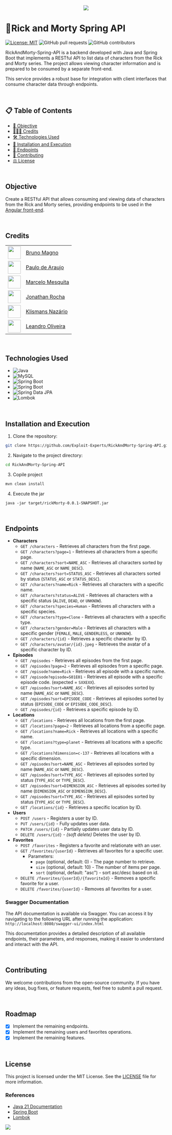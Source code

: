 <div align="center" text-align="center">
    <img src="https://capsule-render.vercel.app/api?type=waving&height=200&color=gradient&text=RickAndMorty%20API&reversal=false">
</div>



# 🚀Rick and Morty Spring API
[![License: MIT](https://img.shields.io/badge/License-MIT-yellow.svg)](LICENSE)
![GitHub pull requests](https://img.shields.io/github/issues-pr/Exploit-Experts/RickAndMorty-Spring-API)
![GitHub contributors](https://img.shields.io/github/contributors/Exploit-Experts/RickAndMorty-Spring-API)

RickAndMorty-Spring-API is a backend developed with Java and Spring Boot that implements a RESTful API to list data of characters from the Rick and Morty series. The project allows viewing character information and is prepared to be consumed by a separate front-end. 

This service provides a robust base for integration with client interfaces that consume character data through endpoints.

</br>

## 📋 Table of Contents
- [🎯 Objective](#objective)
- [🧑🏻‍💻 Credits](#credits)
- [🛠️ Technologies Used](#technologies-used)
- [📂 Installation and Execution](#installation-and-execution)
- [📃 Endpoints](#endpoints)
- [🤝 Contributing](#contributing)
- [⚖️ License](#license)

</br>

## Objective

Create a RESTful API that allows consuming and viewing data of characters from the Rick and Morty series, providing endpoints to be used in the [Angular front-end](https://github.com/Exploit-Experts/RickAndMorthy-client).

</br>

## Credits

||           |
| ---------------- | ---------------- |
| <img src="https://avatars.githubusercontent.com/u/114788642?v=4" float="left" width="40px" height=40px> | <a href='https://github.com/brunoliratm'>Bruno Magno</a> |
| <img src="https://avatars.githubusercontent.com/u/127964717?v=4" float="left" width="40px" height=40px> | <a href='https://github.com/Paulo-Araujo-Jr'>Paulo de Araujo</a> |
| <img src="https://avatars.githubusercontent.com/u/126338859?v=4" float="left" width="40px" height=40px> | <a href='https://github.com/MrMesquita'>Marcelo Mesquita</a> |
| <img src="https://avatars.githubusercontent.com/u/126990110?v=4" float="left" width="40px" height=40px> | <a href='https://github.com/Jonathanwsr'>Jonathan Rocha</a> |
| <img src="https://avatars.githubusercontent.com/u/180599406?v=4" float="left" width="40px" height=40px> | <a href='https://github.com/Klismans-Nazario'>Klismans Nazário</a> |
| <img src="https://avatars.githubusercontent.com/u/126925371?v=4" float="left" width="40px" height=40px> | <a href='https://github.com/leandrouser'>Leandro Oliveira</a> |

</br>

## Technologies Used

- ![Java](https://img.shields.io/badge/Java-21-blue)
- ![MySQL](https://img.shields.io/badge/database-MySQL-blue)
- ![Spring Boot](https://img.shields.io/badge/Spring%20Boot-3.3.5-green)
- ![Spring Boot](https://img.shields.io/badge/Maven-3.9.9-green)
- ![Spring Data JPA](https://img.shields.io/badge/Spring%20Data%20JPA-3.3.4-green)
- ![Lombok](https://img.shields.io/badge/Lombok-1.18.34-green)

</br>

## Installation and Execution

1. Clone the repository:
```bash
git clone https://github.com/Exploit-Experts/RickAndMorty-Spring-API.git
```

2. Navigate to the project directory:
```bash
cd RickAndMorty-Spring-API
```

3. Copile project
```java
mvn clean install
```

4. Execute the jar
```
java -jar target/rickMorty-0.0.1-SNAPSHOT.jar
```

</br>

## Endpoints

- **Characters**
    - `GET /characters` - Retrieves all characters from the first page.
    - `GET /characters?page=1` - Retrieves all characters from a specific page.
    - `GET /characters?sort=NAME_ASC` - Retrieves all characters sorted by name (`NAME_ASC` or `NAME_DESC`).
    - `GET /characters?sort=STATUS_ASC` - Retrieves all characters sorted by status (`STATUS_ASC` or `STATUS_DESC`).
    - `GET /characters?name=Rick` - Retrieves all characters with a specific name.
    - `GET /characters?status=ALIVE` - Retrieves all characters with a specific status (`ALIVE`, `DEAD`, or `UNKNOW`).
    - `GET /characters?species=Human` - Retrieves all characters with a specific species.
    - `GET /characters?type=Clone` - Retrieves all characters with a specific type.
    - `GET /characters?gender=Male` - Retrieves all characters with a specific gender (`FEMALE`, `MALE`, `GENDERLESS`, or `UNKNOW`).
    - `GET /characters/{id}` - Retrieves a specific character by ID.
    - `GET /characters/avatar/{id}.jpeg` - Retrieves the avatar of a specific character by ID.
- **Episodes**
    - `GET /episodes` - Retrieves all episodes from the first page.
    - `GET /episodes?page=2` - Retrieves all episodes from a specific page.
    - `GET /episode?name=Rick` - Retrieves all episode with a specific name.
    - `GET /episode?episode=S01E01` - Retrieves all episode with a specific episode code. (expected = `SXXEXX`).
    - `GET /episodes?sort=NAME_ASC` - Retrieves all episodes sorted by name (`NAME_ASC` or `NAME_DESC`).
    - `GET /episodes?sort=EPISODE_CODE` - Retrieves all episodes sorted by status (`EPISODE_CODE` or `EPISODE_CODE_DESC`).
    - `GET /episodes/{id}` - Retrieves a specific episode by ID.
- **Locations**
    - `GET /locations` - Retrieves all locations from the first page.
    - `GET /locations?page=2` - Retrieves all locations from a specific page.
    - `GET /locations?name=Rick` - Retrieves all locations with a specific name.
    - `GET /locations?type=planet` - Retrieves all locations with a specific type.
    - `GET /locations?dimension=c-137` - Retrieves all locations with a specific dimension.
    - `GET /episodes?sort=NAME_ASC` - Retrieves all episodes sorted by name (`NAME_ASC` or `NAME_DESC`).
    - `GET /episodes?sort=TYPE_ASC` - Retrieves all episodes sorted by status (`TYPE_ASC` or `TYPE_DESC`).
    - `GET /episodes?sort=DIMENSION_ASC` - Retrieves all episodes sorted by name (`DIMENSION_ASC` or `DIMENSION_DESC`).
    - `GET /episodes?sort=TYPE_ASC` - Retrieves all episodes sorted by status (`TYPE_ASC` or `TYPE_DESC`).
    - `GET /locations/{id}` - Retrieves a specific location by ID.
- **Users**
    - `POST /users` - Registers a user by ID.
    - `PUT /users/{id}` - Fully updates user data.
    - `PATCH /users/{id}` - Partially updates user data by ID.
    - `DELETE /users/{id}` - _(soft delete)_ Deletes the user by ID.
- **Favorites**
  - `POST /favorites` - Registers a favorite and relationate with an user.
  - `GET /favorites/{userId}` - Retrieves all favorites for a specific user.
    - Parameters:
      - `page` (optional, default: 0) - The page number to retrieve.
      - `size` (optional, default: 10) - The number of items per page.
      - `sort` (optional, default: "asc") - sort asc/desc based on id.
  - `DELETE /favorites/{userId}/{favoriteId}` - Removes a specific favorite for a user.
  - `DELETE /favorites/{userId}` - Removes all favorites for a user.


### Swagger Documentation

The API documentation is available via Swagger. You can access it by navigating to the following URL after running the application: `http://localhost:8080/swagger-ui/index.html`

This documentation provides a detailed description of all available endpoints, their parameters, and responses, making it easier to understand and interact with the API.

</br>

## Contributing

<p>We welcome contributions from the open-source community. If you have any ideas, bug fixes, or feature requests, feel free to submit a pull request.</p>

</br>

## Roadmap
- [x] Implement the remaining endpoints.
- [x] Implement the remaining users and favorites operations.
- [x] Implement the remaining features.

</br>

## License

This project is licensed under the MIT License. See the [LICENSE](LICENSE) file for more information.


### References
- [Java 21 Documentation](https://docs.oracle.com/en/java/javase/21/)
- [Spring Boot](https://spring.io/projects/spring-boot)
- [Lombok](https://projectlombok.org/)

<img src="https://capsule-render.vercel.app/api?type=waving&height=200&color=gradient&reversal=false&section=footer">
